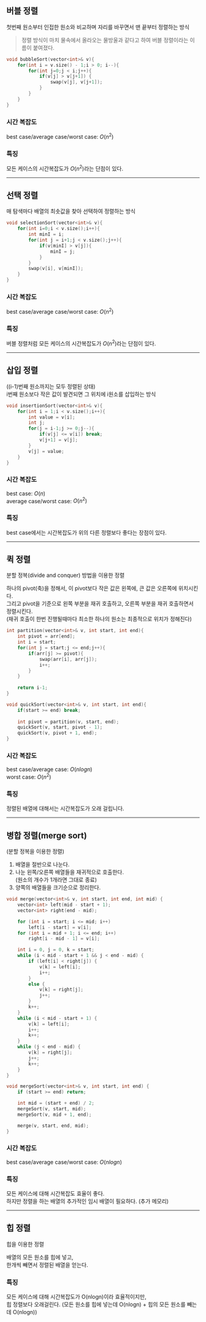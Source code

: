 ## 버블 정렬

첫번째 원소부터 인접한 원소와 비교하며 자리를 바꾸면서 맨 끝부터 정렬하는 방식

> 정렬 방식이 마치 물속에서 올라오는 물방울과 같다고 하여 버블 정렬이라는 이름이 붙여졌다.

```cpp
void bubbleSort(vector<int>& v){
    for(int i = v.size() - 1;i > 0; i--){
        for(int j=0;j < i;j++){
            if(v[j] > v[j+1]) {
                swap(v[j], v[j+1]);
            }
        }
    }
}
```

### 시간 복잡도

best case/average case/worst case: $O(n^2)$

### 특징

모든 케이스의 시간복잡도가 $O(n^2)$라는 단점이 있다.

---

## 선택 정렬

매 탐색마다
배열의 최솟값을 찾아 선택하여 정렬하는 방식

```cpp
void selectionSort(vector<int>& v){
    for(int i=0;i < v.size();i++){
        int minI = i;
        for(int j = i+1;j < v.size();j++){
            if(v[minI] > v[j]){
                minI = j;
            } 
        } 
        swap(v[i], v[minI]);
    }
}
```

### 시간 복잡도

best case/average case/worst case: $O(n^2)$

### 특징

버블 정렬처럼 모든 케이스의 시간복잡도가 $O(n^2)$라는 단점이 있다.

---

## 삽입 정렬

((i-1)번째 원소까지는 모두 정렬된 상태)  
i번째 원소보다 작은 값이 발견되면 그 위치에 i원소를 삽입하는 방식

```cpp
void insertionSort(vector<int>& v){
    for(int i = 1;i < v.size();i++){
        int value = v[i];
        int j;
        for(j = i-1;j >= 0;j--){
            if(v[j] <= v[i]) break;
            v[j+1] = v[j];
        }
        v[j] = value;
    }
}
```

### 시간 복잡도

best case: $O(n)$  
average case/worst case: $O(n^2)$ 

### 특징

best case에서는 시간복잡도가 위의 다른 정렬보다 좋다는 장점이 있다.

---

## 퀵 정렬

분할 정복(divide and conquer) 방법을 이용한 정렬

하나의 pivot(축)을 정해서, 이 pivot보다 작은 값은 왼쪽에, 큰 값은 오른쪽에 위치시킨다.  
그리고 pivot을 기준으로 왼쪽 부분을 재귀 호출하고, 오른쪽 부분을 재귀 호출하면서 정렬시킨다.  
(재귀 호출이 한번 진행될때마다 최소한 하나의 원소는 최종적으로 위치가 정해진다)

```cpp
int partition(vector<int>& v, int start, int end){
    int pivot = arr[end];
    int i = start;
    for(int j = start;j <= end;j++){
        if(arr[j] >= pivot){
            swap(arr[i], arr[j]);
            i++;
        }
    } 
    
    return i-1;
}

void quickSort(vector<int>& v, int start, int end){
    if(start >= end) break;
    
    int pivot = partition(v, start, end);
    quickSort(v, start, pivot - 1);
    quickSort(v, pivot + 1, end);
}
```

### 시간 복잡도

best case/average case: $O(nlogn)$  
worst case: $O(n^2)$

### 특징

정렬된 배열에 대해서는 시간복잡도가 오래 걸립니다.

---

## 병합 정렬(merge sort)

(분할 정복을 이용한 정렬)
1. 배열을 절반으로 나눈다.
2. 나눈 왼쪽/오른쪽 배열들을 재귀적으로 호출한다.  
   (원소의 개수가 1개라면 그대로 종료)
3. 양쪽의 배열들을 크기순으로 정리한다.

```cpp
void merge(vector<int>& v, int start, int end, int mid) {
	vector<int> left(mid - start + 1);
	vector<int> right(end - mid);

	for (int i = start; i <= mid; i++)
		left[i - start] = v[i];
	for (int i = mid + 1; i <= end; i++)
		right[i - mid - 1] = v[i];

	int i = 0, j = 0, k = start;
	while (i < mid - start + 1 && j < end - mid) {
		if (left[i] < right[j]) {
			v[k] = left[i];
			i++;
		}
		else {
			v[k] = right[j];
			j++;
		}
		k++;
	}
	while (i < mid - start + 1) {
		v[k] = left[i];
		i++;
		k++;
	}
	while (j < end - mid) {
		v[k] = right[j];
		j++;
		k++;
	}
}

void mergeSort(vector<int>& v, int start, int end) {
	if (start >= end) return;

	int mid = (start + end) / 2;
	mergeSort(v, start, mid);
	mergeSort(v, mid + 1, end);

	merge(v, start, end, mid);
}
```

### 시간 복잡도

best case/average case/worst case: $O(nlogn)$

### 특징

모든 케이스에 대해 시간복잡도 효율이 좋다.  
하지만 정렬을 하는 배열의 추가적인 임시 배열이 필요하다. (추가 메모리)

---

## 힙 정렬

힙을 이용한 정렬

배열의 모든 원소를 힙에 넣고,  
한개씩 빼면서 정렬된 배열을 얻는다.

### 특징

모든 케이스에 대해 시간복잡도가 O(nlogn)이라 효율적이지만,  
힙 정렬보다 오래걸린다.
(모든 원소를 힙에 넣는데 O(nlogn) + 힙의 모든 원소를 빼는데 O(nlogn))
